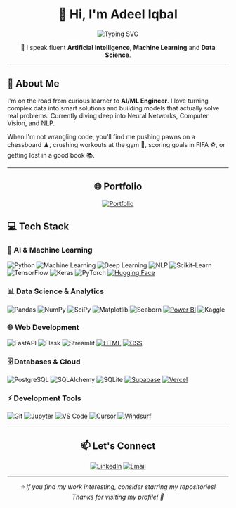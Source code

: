 <div align="center">

# 👋 Hi, I'm Adeel Iqbal

![Typing SVG](https://readme-typing-svg.demolab.com?font=Fira+Code&size=22&duration=3000&pause=1000&color=00d9ff&center=true&vCenter=true&width=600&lines=AI%2FML+Engineer+%7C+Data+Scientist;Turning+Data+into+Intelligence;Building+the+Future+with+AI)

🎯 I speak fluent **Artificial Intelligence**, **Machine Learning** and **Data Science**.

</div>

---

## 🚀 About Me

I'm on the road from curious learner to **AI/ML Engineer**. I love turning complex data into smart solutions and building models that actually solve real problems. Currently diving deep into Neural Networks, Computer Vision, and NLP.

When I'm not wrangling code, you'll find me pushing pawns on a chessboard ♟️, crushing workouts at the gym 💪, scoring goals in FIFA ⚽, or getting lost in a good book 📚.

---

<div align="center">

## 🌐 Portfolio

[![Portfolio](https://img.shields.io/badge/Portfolio-0077B3?style=flat&logo=vercel&logoColor=white)](https://portfolio-adeeliqbal.vercel.app/)

</div>

## 💻 Tech Stack

### 🧠 AI & Machine Learning
![Python](https://img.shields.io/badge/-Python-3776AB?style=flat&logo=python&logoColor=white) ![Machine Learning](https://img.shields.io/badge/-Machine%20Learning-00008B?style=flat&logo=scikit-learn&logoColor=white) ![Deep Learning](https://img.shields.io/badge/-Deep%20Learning-F65B66?style=flat&logo=pytorch&logoColor=white) ![NLP](https://img.shields.io/badge/-NLP-2E7D32?style=flat&logo=huggingface&logoColor=white) ![Scikit-Learn](https://img.shields.io/badge/-Scikit--Learn-F7931E?style=flat&logo=scikit-learn&logoColor=white) ![TensorFlow](https://img.shields.io/badge/-TensorFlow-FF6F00?style=flat&logo=tensorflow&logoColor=white) ![Keras](https://img.shields.io/badge/-Keras-D00000?style=flat&logo=keras&logoColor=white) ![PyTorch](https://img.shields.io/badge/-PyTorch-EE4C2C?style=flat&logo=pytorch&logoColor=white) [![Hugging Face](https://img.shields.io/badge/Hugging%20Face-FFD21E?logo=huggingface&logoColor=000)](#)

### 📊 Data Science & Analytics
![Pandas](https://img.shields.io/badge/-Pandas-150458?style=flat&logo=pandas&logoColor=white) ![NumPy](https://img.shields.io/badge/-NumPy-013243?style=flat&logo=numpy&logoColor=white) ![SciPy](https://img.shields.io/badge/-SciPy-8CAAE6?style=flat&logo=scipy&logoColor=white) ![Matplotlib](https://img.shields.io/badge/-Matplotlib-11557C?style=flat&logo=plotly&logoColor=white) ![Seaborn](https://img.shields.io/badge/-Seaborn-1A2F43?style=flat&logo=python&logoColor=white) [![Power BI](https://custom-icon-badges.demolab.com/badge/Power%20BI-F1C912?logo=power-bi&logoColor=fff)](#) ![Kaggle](https://img.shields.io/badge/-Kaggle-20BEFF?style=flat&logo=kaggle&logoColor=white)

### 🌐 Web Development
![FastAPI](https://img.shields.io/badge/-FastAPI-009688?style=flat&logo=fastapi&logoColor=white) ![Flask](https://img.shields.io/badge/-Flask-000000?style=flat&logo=flask&logoColor=white) ![Streamlit](https://img.shields.io/badge/-Streamlit-FF4B4B?style=flat&logo=streamlit&logoColor=white) [![HTML](https://img.shields.io/badge/HTML-%23E34F26.svg?logo=html5&logoColor=white)](#) [![CSS](https://img.shields.io/badge/CSS-639?logo=css&logoColor=fff)](#)

### 🗄️ Databases & Cloud
![PostgreSQL](https://img.shields.io/badge/-PostgreSQL-336791?style=flat&logo=postgresql&logoColor=white) ![SQLAlchemy](https://img.shields.io/badge/-SQLAlchemy-D71F00?style=flat&logo=sqlalchemy&logoColor=white) ![SQLite](https://img.shields.io/badge/-SQLite-003B57?style=flat&logo=sqlite&logoColor=white) [![Supabase](https://img.shields.io/badge/Supabase-3FCF8E?logo=supabase&logoColor=fff)](#) [![Vercel](https://img.shields.io/badge/Vercel-%23000000.svg?logo=vercel&logoColor=white)](#)

### ⚡ Development Tools
![Git](https://img.shields.io/badge/-Git-F05032?style=flat&logo=git&logoColor=white) ![Jupyter](https://img.shields.io/badge/-Jupyter-F37626?style=flat&logo=jupyter&logoColor=white) ![VS Code](https://img.shields.io/badge/-VS%20Code-007ACC?style=flat&logo=visual-studio-code&logoColor=white) ![Cursor](https://img.shields.io/badge/-Cursor-000000?style=flat&logo=mouse&logoColor=white) [![Windsurf](https://img.shields.io/badge/Windsurf-0B100F?logo=windsurf&logoColor=fff)](#)


---

<div align="center">

## 📫 Let's Connect

[![LinkedIn](https://img.shields.io/badge/LinkedIn-0A66C2?style=flat&logo=linkedin&logoColor=white)](https://www.linkedin.com/in/adeeliqbalmemon)
[![Email](https://img.shields.io/badge/Email-D14836?style=flat&logo=gmail&logoColor=white)](mailto:adeel@example.com)

</div>

---

<div align="center">
  <i>⭐ If you find my work interesting, consider starring my repositories!</i><br>
  <i>Thanks for visiting my profile! 🚀</i>
</div>
